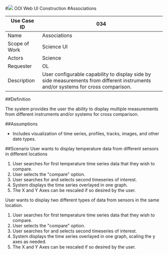 #![](http://www.rpsgroup.com/images/2012-specific/RPSlogo.aspx) OOI Web UI Construction 
#Associations

| Use Case ID | 034 |
| --- | --- |
| Name | Associations  |
| Scope of Work | Science UI|
| Actors | Science |
| Requester | OL |
| Description | User configurable capability to display side by side measurements from different instruments and/or systems for cross comparison. |

##Definition

The system provides the user the ability to display multiple measurements from different instruments and/or systems for cross comparison.

##Assumptions

- Includes visualization of time series, profiles, tracks, images, and other date types.

##Scenario
User wants to display temperature data from different sensors in different locations

 1. User searches for first temperature time series data that they wish to compare.
 2. User selects the "compare" option.
 3. User searches for and selects second timeseries of interest.
 4. System displays the time series overlayed in one graph.
 5. The X and Y Axes can be rescaled if so desired by the user.


User wants to display two different types of data from sensors in the same location.
 1. User searches for first temperature time series data that they wish to compare.
 2. User selects the "compare" option.
 3. User searches for and selects second timeseries of interest.
 4. System displays the time series overlayed in one graph, scaling the y axes as needed.
 5. The X and Y Axes can be rescaled if so desired by the user.



